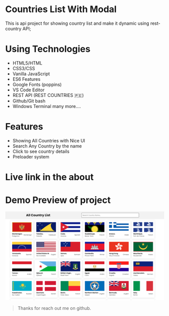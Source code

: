 # Countries List With Modal 

This is api project for showing country list and make it dynamic using rest-country API;


# Using Technologies
- HTML5/HTML
- CSS3/CSS
- Vanilla JavaScript
- ES6 Features
- Google Fonts (poppins)
- VS Code Editor
- REST API (REST COUNTRIES 🇵🇪)
- Github/Git bash
- Windows Terminal
many more....


# Features
- Showing All Countries with Nice UI
- Search Any Country by the name
- Click to see country details
- Preloader system

# Live link in the about

# Demo Preview of project
![imagescreenshot](./preview.png)


> Thanks for reach out me on github.